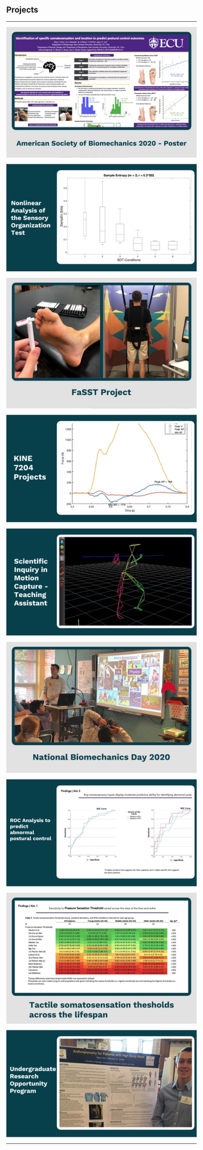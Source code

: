 ## Projects

---
[//]: # (### Projects)
[//]: # ([ASB 2020 Poster]&#40;/3D_Anthropometry.md&#41;)
[//]: # (<img src="images/Tiles/tile_ASB2020.JPG"/>)
[//]: # (---)
[<img src="images/Tiles/tile_ASB2020.JPG"/>](/3D_Anthropometry.md)

[<img src="images/Tiles/tile_entropy.JPG"/>](/3D_Anthropometry.md)

[<img src="images/Tiles/tile_FaSST.JPG"/>](/3D_Anthropometry.md)

[<img src="images/Tiles/tile_kine_7204.JPG"/>](/3D_Anthropometry.md)

[<img src="images/Tiles/tile_MoCap_TA.PNG"/>](/3D_Anthropometry.md)

[<img src="images/Tiles/tile_NBD2020.JPG"/>](/3D_Anthropometry.md)

[<img src="images/Tiles/tile_ROC.JPG"/>](/3D_Anthropometry.md)

[<img src="images/Tiles/tile_thresholds.JPG"/>](/3D_Anthropometry.md)

[<img src="images/Tiles/tile_UROP.PNG"/>](/3D_Anthropometry.md)


[//]: # (### More Projects)

[//]: # ()
[//]: # (- [Project 1 Title]&#40;http://example.com/&#41;)

[//]: # (- [Project 2 Title]&#40;http://example.com/&#41;)

[//]: # (- [Project 3 Title]&#40;http://example.com/&#41;)

[//]: # (- [Project 4 Title]&#40;http://example.com/&#41;)

[//]: # (- [Project 5 Title]&#40;http://example.com/&#41;)

---



[//]: # (---)

[//]: # (<p style="font-size:11px">Page template forked from <a href="https://github.com/evanca/quick-portfolio">evanca</a></p>)

[//]: # (<!-- Remove above link if you don't want to attibute -->)
